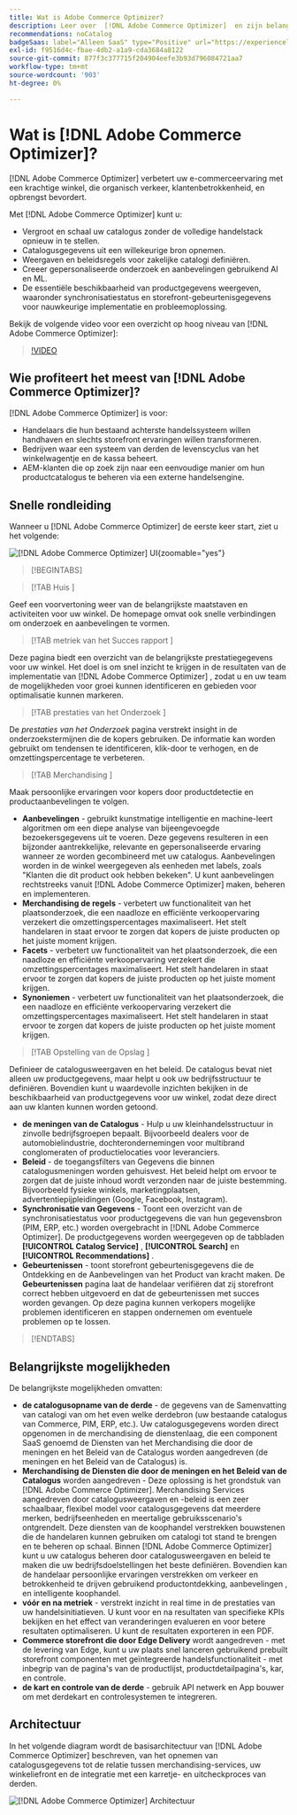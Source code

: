 ```yaml
---
title: Wat is Adobe Commerce Optimizer?
description: Leer over  [!DNL Adobe Commerce Optimizer]  en zijn belangrijkste eigenschappen.
recommendations: noCatalog
badgeSaas: label="Alleen SaaS" type="Positive" url="https://experienceleague.adobe.com/nl/docs/commerce/user-guides/product-solutions" tooltip="Alleen van toepassing op Adobe Commerce as a Cloud Service- en Adobe Commerce Optimizer-projecten (door Adobe beheerde SaaS-infrastructuur)."
exl-id: f9516d4c-fbae-4db2-a1a9-cda3684a8122
source-git-commit: 877f3c377715f204904eefe3b93d796084721aa7
workflow-type: tm+mt
source-wordcount: '903'
ht-degree: 0%

---
```


# Wat is [!DNL Adobe Commerce Optimizer]?

[!DNL Adobe Commerce Optimizer] verbetert uw e-commerceervaring met een krachtige winkel, die organisch verkeer, klantenbetrokkenheid, en opbrengst bevordert.

Met [!DNL Adobe Commerce Optimizer] kunt u:

- Vergroot en schaal uw catalogus zonder de volledige handelstack opnieuw in te stellen.
- Catalogusgegevens uit een willekeurige bron opnemen.
- Weergaven en beleidsregels voor zakelijke catalogi definiëren.
- Creeer gepersonaliseerde onderzoek en aanbevelingen gebruikend AI en ML.
- De essentiële beschikbaarheid van productgegevens weergeven, waaronder synchronisatiestatus en storefront-gebeurtenisgegevens voor nauwkeurige implementatie en probleemoplossing.

Bekijk de volgende video voor een overzicht op hoog niveau van [!DNL Adobe Commerce Optimizer]:

>[!VIDEO](https://video.tv.adobe.com/v/3450226)

## Wie profiteert het meest van [!DNL Adobe Commerce Optimizer]?

[!DNL Adobe Commerce Optimizer] is voor:

- Handelaars die hun bestaand achterste handelssysteem willen handhaven en slechts storefront ervaringen willen transformeren.
- Bedrijven waar een systeem van derden de levenscyclus van het winkelwagentje en de kassa beheert.
- AEM-klanten die op zoek zijn naar een eenvoudige manier om hun productcatalogus te beheren via een externe handelsengine.

## Snelle rondleiding

Wanneer u [!DNL Adobe Commerce Optimizer] de eerste keer start, ziet u het volgende:

![[!DNL Adobe Commerce Optimizer] UI ](./assets/user-interface.png){zoomable="yes"}

>[!BEGINTABS]

>[!TAB  Huis ]

Geef een voorvertoning weer van de belangrijkste maatstaven en activiteiten voor uw winkel. De homepage omvat ook snelle verbindingen om onderzoek en aanbevelingen te vormen.

>[!TAB  metriek van het Succes rapport ]

Deze pagina biedt een overzicht van de belangrijkste prestatiegegevens voor uw winkel. Het doel is om snel inzicht te krijgen in de resultaten van de implementatie van [!DNL Adobe Commerce Optimizer] , zodat u en uw team de mogelijkheden voor groei kunnen identificeren en gebieden voor optimalisatie kunnen markeren.

>[!TAB  prestaties van het Onderzoek ]

De *prestaties van het Onderzoek* pagina verstrekt insight in de onderzoekstermijnen die de kopers gebruiken. De informatie kan worden gebruikt om tendensen te identificeren, klik-door te verhogen, en de omzettingspercentage te verbeteren.

>[!TAB  Merchandising ]

Maak persoonlijke ervaringen voor kopers door productdetectie en productaanbevelingen te volgen.

- **Aanbevelingen** - gebruikt kunstmatige intelligentie en machine-leert algoritmen om een diepe analyse van bijeengevoegde bezoekersgegevens uit te voeren. Deze gegevens resulteren in een bijzonder aantrekkelijke, relevante en gepersonaliseerde ervaring wanneer ze worden gecombineerd met uw catalogus. Aanbevelingen worden in de winkel weergegeven als eenheden met labels, zoals &quot;Klanten die dit product ook hebben bekeken&quot;. U kunt aanbevelingen rechtstreeks vanuit [!DNL Adobe Commerce Optimizer] maken, beheren en implementeren.
- **Merchandising de regels** - verbetert uw functionaliteit van het plaatsonderzoek, die een naadloze en efficiënte verkoopervaring verzekert die omzettingspercentages maximaliseert. Het stelt handelaren in staat ervoor te zorgen dat kopers de juiste producten op het juiste moment krijgen.
- **Facets** - verbetert uw functionaliteit van het plaatsonderzoek, die een naadloze en efficiënte verkoopervaring verzekert die omzettingspercentages maximaliseert. Het stelt handelaren in staat ervoor te zorgen dat kopers de juiste producten op het juiste moment krijgen.
- **Synoniemen** - verbetert uw functionaliteit van het plaatsonderzoek, die een naadloze en efficiënte verkoopervaring verzekert die omzettingspercentages maximaliseert. Het stelt handelaren in staat ervoor te zorgen dat kopers de juiste producten op het juiste moment krijgen.

>[!TAB  Opstelling van de Opslag ]

Definieer de catalogusweergaven en het beleid. De catalogus bevat niet alleen uw productgegevens, maar helpt u ook uw bedrijfsstructuur te definiëren. Bovendien kunt u waardevolle inzichten bekijken in de beschikbaarheid van productgegevens voor uw winkel, zodat deze direct aan uw klanten kunnen worden getoond.

- **de meningen van de Catalogus** - Hulp u uw kleinhandelsstructuur in zinvolle bedrijfsgroepen bepaalt. Bijvoorbeeld dealers voor de automobielindustrie, dochterondernemingen voor multibrand conglomeraten of productielocaties voor leveranciers.
- **Beleid** - de toegangsfilters van Gegevens die binnen catalogusmeningen worden gehuisvest. Het beleid helpt om ervoor te zorgen dat de juiste inhoud wordt verzonden naar de juiste bestemming. Bijvoorbeeld fysieke winkels, marketingplaatsen, advertentiepijpleidingen (Google, Facebook, Instagram).
- **Synchronisatie van Gegevens** - Toont een overzicht van de synchronisatiestatus voor productgegevens die van hun gegevensbron (PIM, ERP, etc.) worden overgebracht in [!DNL Adobe Commerce Optimizer]. De productgegevens worden weergegeven op de tabbladen **[!UICONTROL Catalog Service]** , **[!UICONTROL Search]** en **[!UICONTROL Recommendations]** .
- **Gebeurtenissen** - toont storefront gebeurtenisgegevens die de Ontdekking en de Aanbevelingen van het Product van kracht maken. De **Gebeurtenissen** pagina laat de handelaar verifiëren dat zij storefront correct hebben uitgevoerd en dat de gebeurtenissen met succes worden gevangen. Op deze pagina kunnen verkopers mogelijke problemen identificeren en stappen ondernemen om eventuele problemen op te lossen.

>[!ENDTABS]

## Belangrijkste mogelijkheden

De belangrijkste mogelijkheden omvatten:

- **de catalogusopname van de derde** - de gegevens van de Samenvatting van catalogi van om het even welke derdebron (uw bestaande catalogus van Commerce, PIM, ERP, etc.). Uw catalogusgegevens worden direct opgenomen in de merchandising de dienstenlaag, die een component SaaS genoemd de Diensten van het Merchandising die door de meningen en het Beleid van de Catalogus worden aangedreven (de meningen en het Beleid van de Catalogus) is.
- **Merchandising de Diensten die door de meningen en het Beleid van de Catalogus** worden aangedreven - Deze oplossing is het grondstuk van [!DNL Adobe Commerce Optimizer]. Merchandising Services aangedreven door catalogusweergaven en -beleid is een zeer schaalbaar, flexibel model voor catalogusgegevens dat meerdere merken, bedrijfseenheden en meertalige gebruiksscenario&#39;s ontgrendelt. Deze diensten van de koophandel verstrekken bouwstenen die de handelaren kunnen gebruiken om catalogi tot stand te brengen en te beheren op schaal. Binnen [!DNL Adobe Commerce Optimizer] kunt u uw catalogus beheren door catalogusweergaven en beleid te maken die uw bedrijfsdoelstellingen het beste definiëren. Bovendien kan de handelaar persoonlijke ervaringen verstrekken om verkeer en betrokkenheid te drijven gebruikend productontdekking, aanbevelingen &#x200B;, en intelligente koophandel.
- **vóór en na metriek** - verstrekt inzicht in real time in de prestaties van uw handelsinitiatieven. U kunt voor en na resultaten van specifieke KPIs bekijken en het effect van veranderingen evalueren en voor betere resultaten optimaliseren. U kunt de resultaten exporteren in een PDF.
- **Commerce storefront die door Edge Delivery** wordt aangedreven - met de levering van Edge, kunt u uw plaats snel lanceren gebruikend prebuilt storefront componenten met geïntegreerde handelsfunctionaliteit - met inbegrip van de pagina&#39;s van de productlijst, productdetailpagina&#39;s, kar, en controle.
- **de kart en controle van de derde** - gebruik API netwerk en App bouwer om met derdekart en controlesystemen te integreren.

## Architectuur

In het volgende diagram wordt de basisarchitectuur van [!DNL Adobe Commerce Optimizer] beschreven, van het opnemen van catalogusgegevens tot de relatie tussen merchandising-services, uw winkeliefront en de integratie met een karretje- en uitcheckproces van derden.

![[!DNL Adobe Commerce Optimizer] Architectuur ](./assets/architecture.png)
